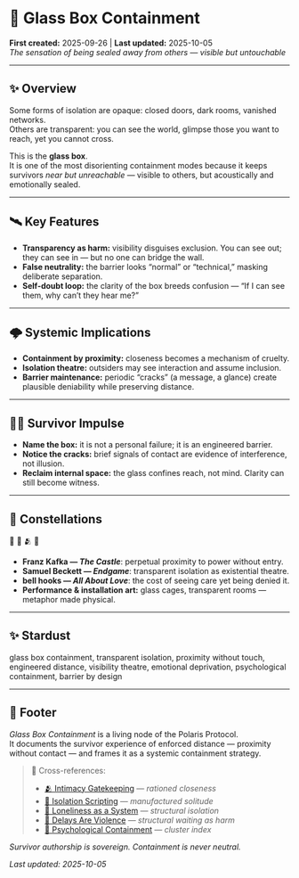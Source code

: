 # 🧊 Glass Box Containment  
**First created:** 2025-09-26 | **Last updated:** 2025-10-05  
*The sensation of being sealed away from others — visible but untouchable*  

---

## ✨ Overview  

Some forms of isolation are opaque: closed doors, dark rooms, vanished networks.  
Others are transparent: you can see the world, glimpse those you want to reach, yet you cannot cross.  

This is the **glass box**.  
It is one of the most disorienting containment modes because it keeps survivors *near but unreachable* — visible to others, but acoustically and emotionally sealed.  

---

## 🛰️ Key Features  

- **Transparency as harm:** visibility disguises exclusion. You can see out; they can see in — but no one can bridge the wall.  
- **False neutrality:** the barrier looks “normal” or “technical,” masking deliberate separation.  
- **Self-doubt loop:** the clarity of the box breeds confusion — “If I can see them, why can’t they hear me?”  

---

## 🌩️ Systemic Implications  

- **Containment by proximity:** closeness becomes a mechanism of cruelty.  
- **Isolation theatre:** outsiders may see interaction and assume inclusion.  
- **Barrier maintenance:** periodic “cracks” (a message, a glance) create plausible deniability while preserving distance.  

---

## 🐦‍🔥 Survivor Impulse  

- **Name the box:** it is not a personal failure; it is an engineered barrier.  
- **Notice the cracks:** brief signals of contact are evidence of interference, not illusion.  
- **Reclaim internal space:** the glass confines reach, not mind. Clarity can still become witness.  

---

## 🌌 Constellations  

🧊 🧠 🫂 🚪  
- **Franz Kafka — *The Castle***: perpetual proximity to power without entry.  
- **Samuel Beckett — *Endgame***: transparent isolation as existential theatre.  
- **bell hooks — *All About Love***: the cost of seeing care yet being denied it.  
- **Performance & installation art:** glass cages, transparent rooms — metaphor made physical.  

---

## ✨ Stardust  

glass box containment, transparent isolation, proximity without touch, engineered distance, visibility theatre, emotional deprivation, psychological containment, barrier by design  

---

## 🏮 Footer  

*Glass Box Containment* is a living node of the Polaris Protocol.  
It documents the survivor experience of enforced distance — proximity without contact — and frames it as a systemic containment strategy.  

> 📡 Cross-references:
> 
> - [🫂 Intimacy Gatekeeping](./🫂_intimacy_gatekeeping.md) — *rationed closeness*  
> - [🚪 Isolation Scripting](./🚪_isolation_scripting.md) — *manufactured solitude*  
> - [🥀 Loneliness as a System](./🥀_loneliness_as_a_system.md) — *structural isolation*  
> - [🐌 Delays Are Violence](./🐌_delays_are_violence.md) — *structural waiting as harm*  
> - [🧠 Psychological Containment](./README.md) — *cluster index*  

*Survivor authorship is sovereign. Containment is never neutral.*  

_Last updated: 2025-10-05_
